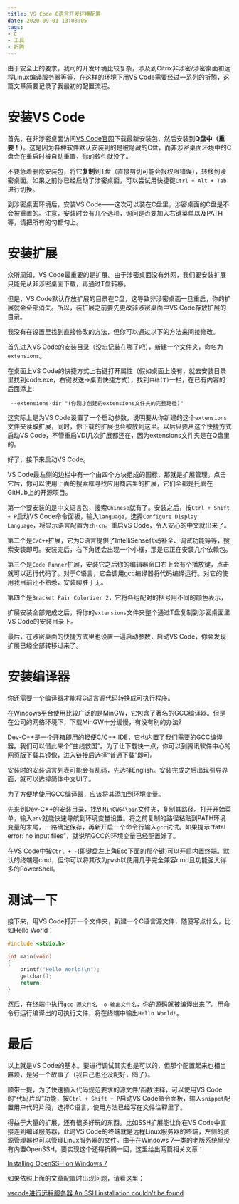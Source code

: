 ```yaml
---
title: VS Code C语言开发环境配置
date: 2020-09-01 13:08:05
tags:
- C
- 工具
- 折腾
---
```


由于安全上的要求，我司的开发环境比较复杂，涉及到Citrix非涉密/涉密桌面和远程Linux编译服务器等等，在这样的环境下用VS Code需要经过一系列的折腾，这篇文章简要记录了我最初的配置流程。

# 安装VS Code

首先，在非涉密桌面访问[VS Code官网](https://code.visualstudio.com/)下载最新安装包，然后安装到**Q盘中（重要！）**。这是因为各种软件默认安装到的是被隐藏的C盘，而非涉密桌面环境中的C盘会在重启时被自动重置，你的软件就没了。

不要急着删除安装包，将它**复制**到T盘（直接剪切可能会报权限错误），转移到涉密桌面。如果之前你已经启动了涉密桌面，可以尝试用快捷键`Ctrl + Alt + Tab`进行切换。

到涉密桌面环境后，安装VS Code——这次可以装在C盘里，涉密桌面的C盘是不会被重置的。注意，安装时会有几个选项，询问是否要加入右键菜单以及PATH等，请把所有的勾都勾上。

# 安装扩展

众所周知，VS Code最重要的是扩展。由于涉密桌面没有外网，我们要安装扩展只能先从非涉密桌面下载，再通过T盘转移。

但是，VS Code默认存放扩展的目录在C盘，这导致非涉密桌面一旦重启，你的扩展就会全部消失。所以，装扩展之前要先更改非涉密桌面中VS Code存放扩展的目录。

我没有在设置里找到直接修改的方法，但你可以通过以下的方法来间接修改。

首先进入VS Code的安装目录（没忘记装在哪了吧），新建一个文件夹，命名为`extensions`。

在桌面上VS Code的快捷方式上右键打开属性（假如桌面上没有，就去安装目录里找到code.exe，右键发送->桌面快捷方式），找到`目标(T)`一栏，在已有内容的后面添上:

```
 --extensions-dir "(你刚才创建的extensions文件夹的完整路径)"
```

<!--more-->

这实际上是为VS Code设置了一个启动参数，说明要从你新建的这个`extensions`文件夹读取扩展，同时，你下载的扩展也会被放到这里。以后只要从这个快捷方式启动VS Code，不管重启VDI几次扩展都还在，因为extensions文件夹是在Q盘里的。

好了，接下来启动VS Code。

VS Code最左侧的边栏中有一个由四个方块组成的图标，那就是扩展管理。点击它后，你可以使用上面的搜索框寻找应用商店里的扩展，它们全都是托管在GitHub上的开源项目。

第一个要安装的是中文语言包，搜索`Chinese`就有了。安装之后，按`Ctrl + Shift + P`启动VS Code命令面板，输入`language`，选择`Configure Display Language`，将显示语言配置为`zh-cn`。重启VS Code，令人安心的中文就出来了。

第二个是`C/C++`扩展，它为C语言提供了IntelliSense代码补全、调试功能等等，搜索安装即可。安装完后，右下角还会出现一个小框，那是它正在安装几个依赖包。

第三个是`Code Runner`扩展，安装它之后你的编辑器窗口右上会有个播放键，点击就可以运行代码了。对于C语言，它会调用gcc编译器将代码编译运行。对它的使用我目前还不熟悉，安装聊胜于无。

第四个是`Bracket Pair Colorizer 2`，它将各组配对的括号用不同的颜色表示，

扩展安装全部完成之后，将你的`extensions`文件夹整个通过T盘复制到涉密桌面里VS Code的安装目录下。

最后，在涉密桌面的快捷方式里也设置一遍启动参数，启动VS Code，你会发现扩展已经全部转移过来了。

# 安装编译器

你还需要一个编译器才能将C语言源代码转换成可执行程序。

在Windows平台使用比较广泛的是MinGW，它包含了著名的GCC编译器。但是在公司的网络环境下，下载MinGW十分缓慢，有没有别的办法?

Dev-C++是一个开箱即用的轻便C/C++ IDE，它也内置了我们需要的GCC编译器。我们可以借此来个“曲线救国”。为了让下载快一点，你可以到腾讯软件中心的网页版下载其[镜像](https://pc.qq.com/detail/16/detail_163136.html)，进入链接后选择“普通下载”即可。

安装时的安装语言列表可能会有乱码，先选择English。安装完成之后出现引导界面，就可以选择简体中文UI了。

为了方便地使用GCC编译器，应该将其添加到环境变量。

先来到Dev-C++的安装目录，找到`MinGW64\bin`文件夹，复制其路径。打开开始菜单，输入`env`就能快速导航到环境变量设置。将之前复制的路径粘贴到PATH环境变量的末尾，一路确定保存，再新开启一个命令行输入`gcc`试试。如果提示“fatal error: no input files”，就说明GCC的环境变量已经配置好了。

在VS Code中按`Ctrl + ~`(即键盘左上角Esc下面的那个键)可以开启内置终端。默认的终端是cmd，但你可以将其改为`pwsh`以使用几乎完全兼容cmd且功能强大得多的PowerShell。

# 测试一下

接下来，用VS Code打开一个文件夹，新建一个C语言源文件，随便写点什么，比如Hello World：

```C
#include <stdio.h>

int main(void)
{
    printf("Hello World!\n");
    getchar();
    return;
}
```

然后，在终端中执行`gcc 源文件名 -o 输出文件名`，你的源码就被编译出来了。用命令行运行编译出的可执行文件，将在终端中输出`Hello World!`。

# 最后

以上就是VS Code的基本。要进行调试其实也是可以的，但那个配置起来也相当麻烦，是另一个故事了（我自己也还没配好，鸽了）。

顺带一提，为了快速插入代码规范要求的源文件/函数注释，可以使用VS Code的“代码片段”功能，按`Ctrl + Shift + P`启动VS Code命令面板，输入`snippet`配置用户代码片段，选择C语言，使用方法已经写在文件注释里了。

得益于大量的扩展，还有很多好玩的东西。比如SSH扩展能让你在VS Code中直接连到编译服务器，此时VS Code的终端就是远程Linux服务器的终端，左侧的资源管理器也可以管理Linux服务器的文件。由于在Windows 7一类的老版系统里没有内置OpenSSH，要实现这个还得折腾一回，这里给出两篇相关文章：

[Installing OpenSSH on Windows 7](https://www.mcclellandlegge.com/2017-02-24-installsshd/)

如果依照上面的文章配置时出现问题，请看这里：

[vscode进行远程服务器 An SSH installation couldn't be found](https://blog.csdn.net/Mr_Cat123/article/details/103100174)